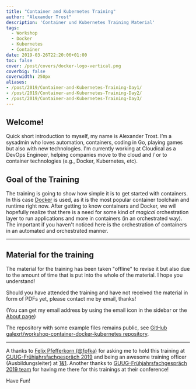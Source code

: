 ```yaml
---
title: "Container and Kubernetes Training"
author: "Alexander Trost"
description: 'Container und Kubernetes Training Material'
tags:
  - Workshop
  - Docker
  - Kubernetes
  - Container
date: 2019-03-26T22:20:06+01:00
toc: false
cover: /post/covers/docker-logo-vertical.png
coverbig: false
coverwidth: 250px
aliases:
- /post/2019/Container-and-Kubernetes-Training-Day1/
- /post/2019/Container-and-Kubernetes-Training-Day2/
- /post/2019/Container-and-Kubernetes-Training-Day3/
---
```


## Welcome!

Quick short introduction to myself, my name is Alexander Trost. I’m a sysadmin who loves automation, containers, coding in Go, playing games but also with new technologies.
I'm currently working at Cloudical as a DevOps Engineer, helping companies move to the cloud and / or to container technologies (e.g., Docker, Kubernetes, etc).

## Goal of the Training

The training is going to show how simple it is to get started with containers. In this case [Docker](https://www.docker.com/) is used, as it is the most popular container toolchain and runtime right now.
After getting to know containers and Docker, we will hopefully realize that there is a need for some kind of _magical_ orchestration layer to run applications and more in containers (in an orchestrated way). The important if you haven't noticed here is the orchestration of containers in an automated and orchestrated manner.

***

## Material for the training

The material for the training has been taken "offline" to revise it but also due to the amount of time that is put into the whole of the material. I hope you understand!

Should you have attended the training and have not received the material in form of PDFs yet, please contact me by email, thanks!

(You can get my email address by using the email icon in the sidebar or the [About page](/about))

The repository with some example files remains public, see [GitHub galexrt/workshop-container-docker-kubernetes repository](https://github.com/galexrt/workshop-container-docker-kubernetes).

***

A thanks to [Felix Pfefferkorn (@fpfka)](https://twitter.com/fpfka) for asking me to hold this training at [GUUG-Frühjahrsfachgespräch 2019](https://ffg.guug.de/) and being an awesome training officer (Ausbildungsleiter) at [1&1](https://jobs.1und1.de/).
Another thanks to [GUUG-Frühjahrsfachgespräch 2019 team](https://ffg.guug.de/) for having me there for this trainings at their conference!

Have Fun!
